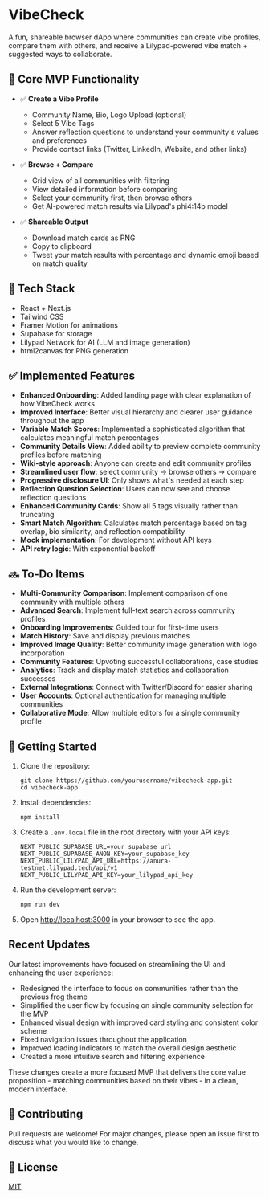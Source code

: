 # VibeCheck

A fun, shareable browser dApp where communities can create vibe profiles, compare them with others, and receive a Lilypad-powered vibe match + suggested ways to collaborate.

## 🎯 Core MVP Functionality

- ✅ **Create a Vibe Profile**
  - Community Name, Bio, Logo Upload (optional)
  - Select 5 Vibe Tags
  - Answer reflection questions to understand your community's values and preferences
  - Provide contact links (Twitter, LinkedIn, Website, and other links)

- ✅ **Browse + Compare**
  - Grid view of all communities with filtering
  - View detailed information before comparing
  - Select your community first, then browse others
  - Get AI-powered match results via Lilypad's phi4:14b model

- ✅ **Shareable Output**
  - Download match cards as PNG
  - Copy to clipboard
  - Tweet your match results with percentage and dynamic emoji based on match quality

## 🧱 Tech Stack

- React + Next.js
- Tailwind CSS
- Framer Motion for animations
- Supabase for storage
- Lilypad Network for AI (LLM and image generation)
- html2canvas for PNG generation

## ✅ Implemented Features

- **Enhanced Onboarding**: Added landing page with clear explanation of how VibeCheck works
- **Improved Interface**: Better visual hierarchy and clearer user guidance throughout the app
- **Variable Match Scores**: Implemented a sophisticated algorithm that calculates meaningful match percentages
- **Community Details View**: Added ability to preview complete community profiles before matching
- **Wiki-style approach**: Anyone can create and edit community profiles
- **Streamlined user flow**: select community → browse others → compare
- **Progressive disclosure UI**: Only shows what's needed at each step
- **Reflection Question Selection**: Users can now see and choose reflection questions
- **Enhanced Community Cards**: Show all 5 tags visually rather than truncating
- **Smart Match Algorithm**: Calculates match percentage based on tag overlap, bio similarity, and reflection compatibility
- **Mock implementation**: For development without API keys
- **API retry logic**: With exponential backoff

## 🔜 To-Do Items

- **Multi-Community Comparison**: Implement comparison of one community with multiple others
- **Advanced Search**: Implement full-text search across community profiles
- **Onboarding Improvements**: Guided tour for first-time users
- **Match History**: Save and display previous matches
- **Improved Image Quality**: Better community image generation with logo incorporation
- **Community Features**: Upvoting successful collaborations, case studies
- **Analytics**: Track and display match statistics and collaboration successes
- **External Integrations**: Connect with Twitter/Discord for easier sharing
- **User Accounts**: Optional authentication for managing multiple communities
- **Collaborative Mode**: Allow multiple editors for a single community profile

## 🚀 Getting Started

1. Clone the repository:
   ```
   git clone https://github.com/yourusername/vibecheck-app.git
   cd vibecheck-app
   ```

2. Install dependencies:
   ```
   npm install
   ```

3. Create a `.env.local` file in the root directory with your API keys:
   ```
   NEXT_PUBLIC_SUPABASE_URL=your_supabase_url
   NEXT_PUBLIC_SUPABASE_ANON_KEY=your_supabase_key
   NEXT_PUBLIC_LILYPAD_API_URL=https://anura-testnet.lilypad.tech/api/v1
   NEXT_PUBLIC_LILYPAD_API_KEY=your_lilypad_api_key
   ```

4. Run the development server:
   ```
   npm run dev
   ```

5. Open [http://localhost:3000](http://localhost:3000) in your browser to see the app.

## Recent Updates

Our latest improvements have focused on streamlining the UI and enhancing the user experience:

- Redesigned the interface to focus on communities rather than the previous frog theme
- Simplified the user flow by focusing on single community selection for the MVP
- Enhanced visual design with improved card styling and consistent color scheme
- Fixed navigation issues throughout the application
- Improved loading indicators to match the overall design aesthetic
- Created a more intuitive search and filtering experience

These changes create a more focused MVP that delivers the core value proposition - matching communities based on their vibes - in a clean, modern interface.

## 🌟 Contributing

Pull requests are welcome! For major changes, please open an issue first to discuss what you would like to change.

## 📄 License

[MIT](LICENSE)
